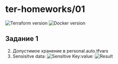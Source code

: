 # ter-homeworks/01
![Terraform version](https://github.com/user-attachments/assets/4f8d484d-60e3-4a07-9af3-2fb54769c0e8)
![Docker version](https://github.com/user-attachments/assets/adb86a2c-032d-4715-a1c1-d7aaf93ff5bf)

## Задание 1
2. Допустимое хранение в personal.auto.tfvars
3. Sensisitve data:
![Sensitive](https://github.com/user-attachments/assets/70ee80dd-7591-4e35-a723-8fb915a40ce2)
Key:value:
![Result](https://github.com/user-attachments/assets/bc7a1e06-f47b-4d00-914a-9beee420a31a)




